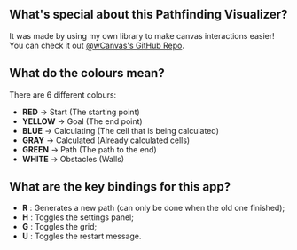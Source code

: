 
## What's special about this Pathfinding Visualizer?

It was made by using my own library to make canvas interactions easier! You can check it out [@wCanvas's GitHub Repo](https://github.com/hds536jhmk/wCanvas).

## What do the colours mean?

There are 6 different colours:
 - **RED** -> Start (The starting point)
 - **YELLOW** -> Goal (The end point)
 - **BLUE** -> Calculating (The cell that is being calculated)
 - **GRAY** -> Calculated (Already calculated cells)
 - **GREEN** -> Path (The path to the end)
 - **WHITE** -> Obstacles (Walls)

## What are the key bindings for this app?

 - **R** : Generates a new path (can only be done when the old one finished);
 - **H** : Toggles the settings panel;
 - **G** : Toggles the grid;
 - **U** : Toggles the restart message.
